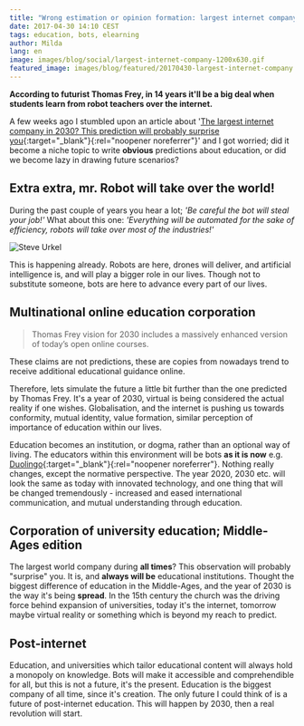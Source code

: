 ```yaml
---
title: "Wrong estimation or opinion formation: largest internet company by 2030"
date: 2017-04-30 14:10 CEST
tags: education, bots, elearning
author: Milda
lang: en
image: images/blog/social/largest-internet-company-1200x630.gif
featured_image: images/blog/featured/20170430-largest-internet-company.gif
---
```


__According to futurist Thomas Frey, in 14 years it'll be a big deal when students learn from robot teachers over the internet.__

A few weeks ago I stumbled upon an article about '[The largest internet company in 2030? This prediction will probably surprise you](https://www.businessinsider.nl/futurist-predicts-online-school-largest-online-company-2016-12/?international=true&r=US){:target="_blank"}{:rel="noopener noreferrer"}' and I got worried; did it become a niche topic to write __obvious__ predictions about education, or did we become lazy in drawing future scenarios?

## Extra extra, mr. Robot will take over the world!

During the past couple of years you hear a lot; *'Be careful the bot will steal your job!'* What about this one: *'Everything will be automated for the sake of efficiency, robots will take over most of the industries!'*

![Steve Urkel](/images/blog/en/giphy.gif)

This is happening already. Robots are here, drones will deliver, and artificial intelligence is, and will play a bigger role in our lives. Though not to substitute someone, bots are here to advance every part of our lives.  

## Multinational  online education  corporation

> Thomas Frey vision for 2030 includes a massively enhanced version of today’s open online courses.

These claims are not predictions, these are copies from nowadays trend to receive additional educational guidance online.

Therefore, lets simulate the future a little bit further than the one predicted by Thomas Frey. It's a year of 2030, virtual is being considered the actual reality if one wishes. Globalisation, and the internet is pushing us towards conformity, mutual identity, value formation, similar perception of importance of education within our lives.

Education becomes an institution, or dogma, rather than an optional way of living. The educators within this environment will be bots __as it is now__ e.g. [Duolingo](http://bots.duolingo.com){:target="_blank"}{:rel="noopener noreferrer"}. Nothing really changes, except the normative perspective. The year 2020, 2030 etc. will look the same as today with innovated technology, and one thing that will be changed tremendously - increased and eased international communication, and mutual understanding through education.

## Corporation of university education; Middle-Ages edition

The largest world company during __all times__? This observation will probably "surprise" you. It is, and __always will be__ educational institutions. Thought the biggest difference of education in the Middle-Ages, and the year of 2030 is the way it's being __spread__. In the 15th century the church was the driving force behind expansion of universities, today it's the internet, tomorrow maybe virtual reality or something which is beyond my reach to predict.  

## Post-internet

Education, and universities which tailor educational content will always hold a monopoly on knowledge. Bots will make it accessible and comprehendible for all, but this is not a future, it's the present. Education is the biggest company of all time, since it's creation. The only future I could think of is a future of post-internet education. This will happen by 2030, then a real revolution will start.
